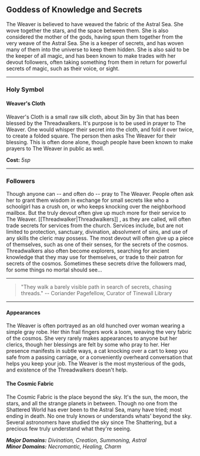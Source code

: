 ## Goddess of Knowledge and Secrets
The Weaver is believed to have weaved the fabric of the Astral Sea. She wove together the stars, and  the space between them. She is also considered the mother of the gods, having spun them together from the very weave of the Astral Sea. She is a keeper of secrets, and has woven many of them into the universe to keep them hidden. She is also said to be the keeper of all magic, and has been known to make trades with her devout followers, often taking something from them in return for powerful secrets of magic, such as their voice, or sight.

---
### Holy Symbol
#### Weaver's Cloth
Weaver's Cloth is a small raw silk cloth, about 3in by 3in that has been blessed by the Threadwalkers. It's purpose is to be used in prayer to The Weaver. One would whisper their secret into the cloth, and fold it over twice, to create a folded square. The person then asks The Weaver for their blessing. This is often done alone, though people have been known to make prayers to The Weaver in public as well.
  
**Cost:** _5sp_
***

### Followers
Though anyone can -- and often do -- pray to The Weaver. People often ask her to grant them wisdom in exchange for small secrets like who a schoolgirl has a crush on, or who keeps knocking over the neighborhood mailbox. But the truly devout often give up much more for their service to The Weaver. [[Threadwalker|Threadwalkers]] , as they are called, will often trade secrets for services from the church. Services include, but are not limited to protection, sanctuary, divination, absolvment of sins, and use of any skills the cleric may possess. The most devout will often give up a piece of themselves, such as one of their senses, for the secrets of the cosmos. Threadwalkers also often become explorers, searching for ancient knowledge that they may use for themselves, or trade to their patron for secrets of the cosmos. Sometimes these secrets drive the followers mad, for some things no mortal should see...

***
>"They walk a barely visible path in search of secrets, chasing threads." 
\-- Coriander Pagefellow, Curator of Tinewall Library
***

#### Appearances
The Weaver is often portrayed as an old hunched over woman wearing a simple gray robe. Her thin frail fingers work a loom, weaving the very fabric of the cosmos. She very rarely makes appearances to anyone but her clerics, though her blessings are felt by some who pray to her. Her presence manifests in subtle ways, a cat knocking over a cart to keep you safe from a passing carriage, or a conveniently overheard conversation that helps you keep your job. The Weaver is the most mysterious of the gods, and existence of the Threadwalkers doesn't help.

#### The Cosmic Fabric
The Cosmic Fabric is the place beyond the sky. It's the sun, the moon, the stars, and all the strange planets in between. Though no one from the Shattered World has ever been to the Astral Sea, many have tried; most ending in death. No one truly knows or understands whats' beyond the sky. Several astronomers have studied the sky since The Shattering, but a precious few truly understand what they're seeing.

_**Major Domains:** Divination, Creation, Summoning, Astral_  
_**Minor Domains:** Necromantic, Healing, Charm_